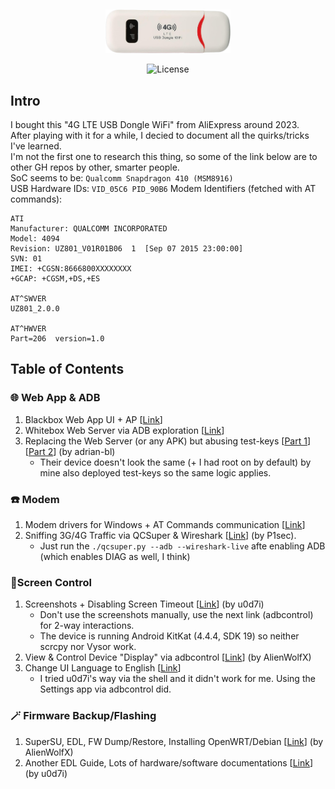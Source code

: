 <br /> <p align="center"><a href="https://github.com/theXappy/UZ801-LTE-USB-MODEM" target="_blank"><img src="img/4g_lte.png" width="200"></a></p>

<p align="center"><img src="https://img.shields.io/packagist/l/laravel/framework" alt="License"></a>
</p>

## Intro
I bought this "4G LTE USB Dongle WiFi" from AliExpress around 2023.  
After playing with it for a while, I decied to document all the quirks/tricks I've learned.  
I'm not the first one to research this thing, so some of the link below are to other GH repos by other, smarter people.  
SoC seems to be: `Qualcomm Snapdragon 410 (MSM8916)`  
USB Hardware IDs: `VID_05C6 PID_90B6`
Modem Identifiers (fetched with AT commands):
```
ATI
Manufacturer: QUALCOMM INCORPORATED
Model: 4094
Revision: UZ801_V01R01B06  1  [Sep 07 2015 23:00:00]
SVN: 01
IMEI: +CGSN:8666800XXXXXXXX
+GCAP: +CGSM,+DS,+ES

AT^SWVER
UZ801_2.0.0

AT^HWVER
Part=206  version=1.0
```

## Table of Contents
### 🌐 Web App & ADB
1. Blackbox Web App UI + AP [[Link](Web_Interface.md)]
2. Whitebox Web Server via ADB exploration [[Link](Web_Server_ADB_exploration.md)]
3. Replacing the Web Server (or any APK) but abusing test-keys [[Part 1](https://www.blinkenlights.ch/ccms/posts/aliexpress-lte-1/)] [[Part 2](https://www.blinkenlights.ch/ccms/posts/aliexpress-lte-2/)] (by adrian-bl)
   - Their device doesn't look the same (+ I had root on by default) by mine also deployed test-keys so the same logic applies.

### ☎️ Modem
1. Modem drivers for Windows + AT Commands communication [[Link](Modem_AT_Commands.md)]
2. Sniffing 3G/4G Traffic via QCSuper & Wireshark [[Link](https://github.com/P1sec/QCSuper)] (by P1sec).
   - Just run the `./qcsuper.py --adb --wireshark-live` afte enabling ADB (which enables DIAG as well, I think)

### 📱Screen Control
1. Screenshots + Disabling Screen Timeout [[Link](https://github.com/u0d7i/uz801)] (by u0d7i)
   - Don't use the screenshots manually, use the next link (adbcontrol) for 2-way interactions.
   - The device is running Android KitKat (4.4.4, SDK 19) so neither scrcpy nor Vysor work.
2. View & Control Device "Display" via adbcontrol [[Link](https://github.com/AlienWolfX/UZ801-USB_MODEM?tab=readme-ov-file#view-device-display)] (by AlienWolfX)
3. Change UI Language to English [[Link](https://www.youtube.com/watch?v=8krFZxOXuiE)]
   - I tried u0d7i's way via the shell and it didn't work for me. Using the Settings app via adbcontrol did.

### 🪄 Firmware Backup/Flashing
1. SuperSU, EDL, FW Dump/Restore, Installing OpenWRT/Debian [[Link](https://github.com/AlienWolfX/UZ801-USB_MODEM?tab=readme-ov-file#firmware-dump-and-restore)] (by AlienWolfX)
2. Another EDL Guide, Lots of hardware/software documentations [[Link](https://github.com/u0d7i/uz801)] (by u0d7i)

